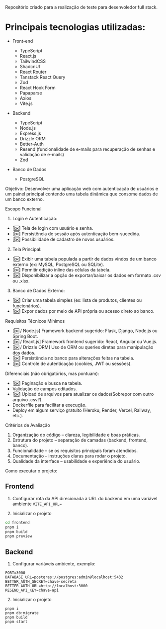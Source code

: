 Repositório criado para a realização de teste para desenvoledor full stack.

# Principais tecnologias utilizadas:

- Front-end

  - TypeScript
  - React.js
  - TailwindCSS
  - ShadcnUI
  - React Router
  - Tanstack React Query
  - Zod
  - React Hook Form
  - Papaparse
  - Axios
  - Vite.js

- Backend

  - TypeScript
  - Node.js
  - Express.js
  - Drizzle ORM
  - Better-Auth
  - Resend (funcionalidade de e-mails para recuperação de senhas e validação de e-mails)
  - Zod

- Banco de Dados
  - PostgreSQL

Objetivo:
Desenvolver uma aplicação web com autenticação de usuários e um painel principal contendo uma tabela dinâmica que consome dados de um banco externo.

Escopo Funcional

1. Login e Autenticação:

- [🆗] Tela de login com usuário e senha.
- [🆗] Persistência de sessão após autenticação bem-sucedida.
- [🆗] Possibilidade de cadastro de novos usuários.

2. Tela Principal:

- [🆗] Exibir uma tabela populada a partir de dados vindos de um banco externo (ex: MySQL, PostgreSQL ou SQLite).
- [🆗] Permitir edição inline das células da tabela.
- [🆗] Disponibilizar a opção de exportar/baixar os dados em formato .csv ou .xlsx.

3. Banco de Dados Externo:

- [🆗] Criar uma tabela simples (ex: lista de produtos, clientes ou funcionários).
- [🆗] Expor dados por meio de API própria ou acesso direto ao banco.

Requisitos Técnicos Mínimos

- [🆗 / Node.js] Framework backend sugerido: Flask, Django, Node.js ou Spring Boot.
- [🆗 / React.js] Framework frontend sugerido: React, Angular ou Vue.js.
- [🆗 / Drizzle ORM] Uso de ORM ou queries diretas para manipulação dos dados.
- [🆗] Persistência no banco para alterações feitas na tabela.
- [🆗] Controle de autenticação (cookies, JWT ou sessões).

Diferenciais (não obrigatórios, mas pontuam):

- [🆗] Paginação e busca na tabela.
- Validação de campos editados.
- [🆗] Upload de arquivos para atualizar os dados(Sobrepor com outro arquivo .csv?).
- Dockerfile para facilitar a execução.
- Deploy em algum serviço gratuito (Heroku, Render, Vercel, Railway, etc.).

Critérios de Avaliação

1. Organização do código – clareza, legibilidade e boas práticas.
2. Estrutura do projeto – separação de camadas (backend, frontend, banco).
3. Funcionalidade – se os requisitos principais foram atendidos.
4. Documentação – instruções claras para rodar o projeto.
5. Qualidade da interface – usabilidade e experiência do usuário.

Como executar o projeto:

## Frontend

1. Configurar rota da API direcionada à URL do backend em uma variável ambiente `VITE_API_URL=`

2. Inicializar o projeto

```bash
cd frontend
pnpm i
pnpm build
pnpm preview
```

## Backend

1. Configurar variáveis ambiente, exemplo:

```
PORT=3000
DATABASE_URL=postgres://postgres:admin@localhost:5432
BETTER_AUTH_SECRET=chave-secreta
BETTER_AUTH_URL=http://localhost:3000
RESEND_API_KEY=chave-api
```

2. Inicializar o projeto

```
pnpm i
pnpm db:migrate
pnpm build
pnpm start
```
